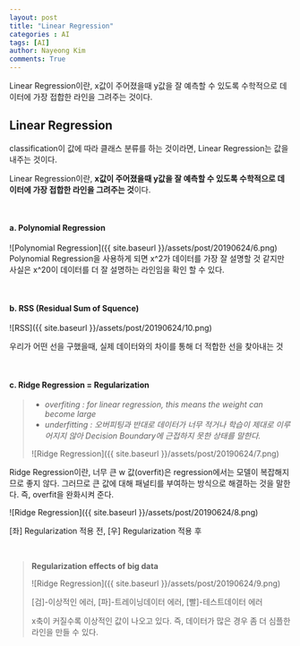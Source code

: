 ```yaml
---
layout: post
title: "Linear Regression"
categories : AI
tags: [AI]
author: Nayeong Kim
comments: True
---
```


<div id='preview'>
Linear Regression이란, x값이 주어졌을때 y값을 잘 예측할 수 있도록 수학적으로 데이터에 가장 접합한 라인을 그려주는 것이다.
</div>


## Linear Regression

classification이 값에 따라 클래스 분류를 하는 것이라면, Linear Regression는 값을 내주는 것이다.

Linear Regression이란, **x값이 주어졌을때 y값을 잘 예측할 수 있도록 수학적으로 데이터에 가장 접합한 라인을 그려주는 것**이다.

<br>

#### a. Polynomial Regression 

![Polynomial Regression]({{ site.baseurl }}/assets/post/20190624/6.png)
Polynomial Regression을 사용하게 되면 x^2가 데이터를 가장 잘 설명할 것 같지만 사실은 x^20이 데이터를 더 잘 설명하는 라인임을 확인 할 수 있다.

<br>

#### b. RSS (Residual Sum of Squence)

![RSS]({{ site.baseurl }}/assets/post/20190624/10.png)

우리가 어떤 선을 구했을때, 실제 데이터와의 차이를 통해 더 적합한 선을 찾아내는 것

<br>

#### c. Ridge Regression = Regularization

>- *overfiting : for linear regression, this means the weight can become large*
>- *underfitting : 오버피팅과 반대로 데이터가 너무 적거나 학습이 제대로 이루어지지 않아 Decision Boundary에 근접하지 못한 상태를 말한다.*
>
>![Ridge Regression]({{ site.baseurl }}/assets/post/20190624/7.png)

Ridge Regression이란, 너무 큰 w 값(overfit)은 regression에서는 모델이 복잡해지므로 좋지 않다. 그러므로 큰 값에 대해 패널티를 부여하는 방식으로 해결하는 것을 말한다. 즉, overfit을 완화시켜 준다.

![Ridge Regression]({{ site.baseurl }}/assets/post/20190624/8.png)

[좌] Regularization 적용 전, [우]  Regularization 적용 후

<br>

> **Regularization effects of big data**
>
>![Ridge Regression]({{ site.baseurl }}/assets/post/20190624/9.png)
>
>[검]-이상적인 에러, [파]-트레이닝데이터 에러, [빨]-테스트데이터 에러
>
>x축이 커질수록 이상적인 값이 나오고 있다. 즉, 데이터가 많은 경우 좀 더 심플한 라인을 만들 수 있다.



